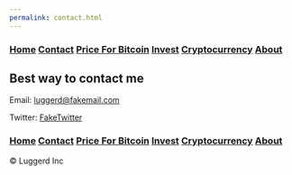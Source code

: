 ```yaml
---
permalink: contact.html
---
```


### [Home](index.md) [Contact](contact.html) [Price For Bitcoin](gains.html) [Invest](invest.html) [Cryptocurrency](cryptocurrency.html) [About](about.html)

## Best way to contact me
Email: luggerd@fakemail.com

Twitter: [FakeTwitter](https://twitter.com)

### [Home](index.md)  [Contact](contact.html) [Price For Bitcoin](gains.html) [Invest](invest.html)  [Cryptocurrency](cryptocurrency.html) [About](about.html)
<div class="navbar-text pull-left">
    &copy; Luggerd Inc
    </div>
